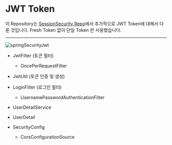 # JWT Token 
이 Repository는 [SessionSecurity Repo](https://github.com/doma17/SessionSecurity)에서 추가적으로 JWT Token에 대해서 다룬 것입니다.
Fresh Token 없이 단일 Token 만 사용했습니다. 

--- 

![springSecurityJwt](https://github.com/doma17/JwtSecurity/assets/67214970/4660a7e5-2e7f-49c3-8063-deac1171e89b)

- JwtFilter (토큰 필터)
  - OncePerRequestFilter
- JwtUtil (토큰 인증 및 생성)
- LoginFilter (로그인 필터)
  - UsernamePasswordAuthenticationFilter
  
- UserDetailService
- UserDetail

- SecurityConfig
  - CorsConfigurationSource
